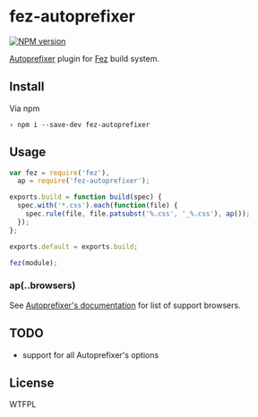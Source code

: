 fez-autoprefixer
================

[![NPM version](https://badge.fury.io/js/fez-autoprefixer.png)](http://badge.fury.io/js/fez-autoprefixer)

[Autoprefixer](https://github.com/ai/autoprefixer) plugin for [Fez](http://fez.github.io) build system.

## Install

Via npm

```
› npm i --save-dev fez-autoprefixer
```

## Usage

```js
var fez = require('fez'),
  ap = require('fez-autoprefixer');

exports.build = function build(spec) {
  spec.with('*.css').each(function(file) {
    spec.rule(file, file.patsubst('%.css', '_%.css'), ap());
  });
};

exports.default = exports.build;

fez(module);
```

### ap(..browsers)

See [Autoprefixer's documentation](https://github.com/ai/autoprefixer#browsers) for list of support browsers.

## TODO

* support for all Autoprefixer's options

## License

WTFPL

